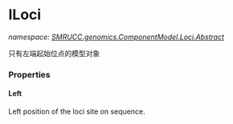 ﻿# ILoci
_namespace: [SMRUCC.genomics.ComponentModel.Loci.Abstract](./index.md)_

只有左端起始位点的模型对象




### Properties

#### Left
Left position of the loci site on sequence.
